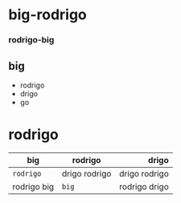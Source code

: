 # big-rodrigo
### rodrigo-big

## big
 - rodrigo
 - drigo
 - go

# rodrigo
| big   | rodrigo | drigo |
|-------------|----------------|------:|
| `rodrigo`   | drigo rodrigo | drigo rodrigo |
| rodrigo big | `big`         | rodrigo drigo |
